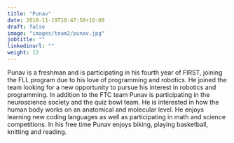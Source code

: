 ```yaml
---
title: "Punav"
date: 2018-11-19T10:47:58+10:00
draft: false
image: "images/team2/punav.jpg"
jobtitle: ""
linkedinurl: ""
weight: 12
---
```


Punav is a freshman and is participating in his fourth year of FIRST, joining the FLL program due to his love of programming and robotics. He joined the team looking for a new opportunity to pursue his interest in robotics and programming. In addition to the FTC team Punav is participating in the neuroscience society and the quiz bowl team. He is interested in how the human body works on an anatomical and molecular level. He enjoys learning new coding languages as well as participating in math and science competitions. In his free time Punav enjoys biking, playing basketball, knitting and reading.



